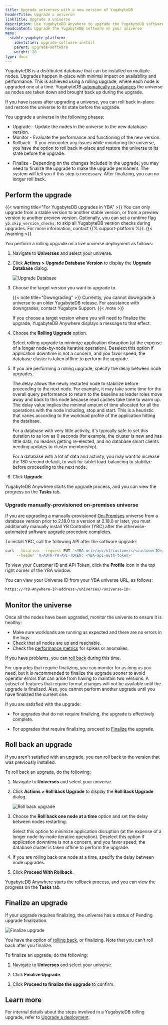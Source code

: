 ```yaml
---
title: Upgrade universes with a new version of YugabyteDB
headerTitle: Upgrade a universe
linkTitle: Upgrade a universe
description: Use YugabyteDB Anywhere to upgrade the YugabyteDB software on universes.
headcontent: Upgrade the YugabyteDB software on your universe
menu:
  stable_yugabyte-platform:
    identifier: upgrade-software-install
    parent: upgrade-software
    weight: 20
type: docs
---
```


YugabyteDB is a distributed database that can be installed on multiple nodes. Upgrades happen in-place with minimal impact on availability and performance. This is achieved using a rolling upgrade, where each node is upgraded one at a time. YugabyteDB [automatically re-balances](../../../explore/linear-scalability/data-distribution/) the universe as nodes are taken down and brought back up during the upgrade.

If you have issues after upgrading a universe, you can roll back in-place and restore the universe to its state before the upgrade.
<!-- Roll back is available for universes being upgraded from YugabyteDB version 2.20.3 and later. -->

You upgrade a universe in the following phases:

- Upgrade - Update the nodes in the universe to the new database version.
- Monitor - Evaluate the performance and functioning of the new version.
- Rollback - If you encounter any issues while monitoring the universe, you have the option to roll back in-place and restore the universe to its state before the upgrade.
<!-- (Roll back is available for universes being upgraded from YugabyteDB version 2.20.3 and later.) -->
- Finalize - Depending on the changes included in the upgrade, you may need to finalize the upgrade to make the upgrade permanent. The system will tell you if this step is necessary. After finalizing, you can no longer roll back.

## Perform the upgrade

{{< warning title="For YugabyteDB upgrades in YBA" >}}
You can only upgrade from a stable version to another stable version, or from a preview version to another preview version. Optionally, you can set a runtime flag `yb.skip_version_checks`, to skip all YugabyteDB version checks during upgrades. For more information, contact {{% support-platform %}}.
{{< /warning >}}

You perform a rolling upgrade on a live universe deployment as follows:

1. Navigate to **Universes** and select your universe.

1. Click **Actions > Upgrade Database Version** to display the **Upgrade Database** dialog.

    ![Upgrade Database](/images/yb-platform/upgrade/upgrade-database.png)

1. Choose the target version you want to upgrade to.

    {{< note title="Downgrading" >}}
Currently, you cannot downgrade a universe to an older YugabyteDB release. For assistance with downgrades, contact Yugabyte Support.
    {{< /note >}}

    If you choose a target version where you will need to finalize the upgrade, YugabyteDB Anywhere displays a message to that effect.

1. Choose the **Rolling Upgrade** option.

    Select rolling upgrade to minimize application disruption (at the expense of a longer node-by-node iterative operation). Deselect this option if application downtime is not a concern, and you favor speed; the database cluster is taken offline to perform the upgrade.

1. If you are performing a rolling upgrade, specify the delay between node upgrades.

    The delay allows the newly restarted node to stabilize before proceeding to the next node. For example, it may take some time for the overall query performance to return to the baseline as leader roles move away and back to this node because read caches take time to warm up. The delay value implies the minimal amount of time allocated for all the operations with the node including, stop and start. This is a heuristic that varies according to the workload profile of the application hitting the database.

    For a database with very little activity, it's typically safe to set this duration to as low as 0 seconds (for example, the cluster is new and has little data, no leaders getting re-elected, and no database smart clients needing updates to cluster membership).

    For a database with a lot of data and activity, you may want to increase the 180 second default, to wait for tablet load-balancing to stabilize before proceeding to the next node.

1. Click **Upgrade**.

YugabyteDB Anywhere starts the upgrade process, and you can view the progress on the **Tasks** tab.

### Upgrade manually-provisioned on-premises universe

If you are upgrading a manually-provisioned [On-Premises](../../configure-yugabyte-platform/on-premises/) universe from a database version prior to 2.18.0 to a version at 2.18.0 or later, you must additionally manually install YB Controller (YBC) after the otherwise-automated software upgrade procedure completes.

To install YBC, call the following API after the software upgrade:

```sh
curl --location --request PUT '<YBA-url>/api/v1/customers/<customerID>/universes/<UniverseID>/ybc/install' \
     --header 'X-AUTH-YW-API-TOKEN: <YBA-api-auth-token>'
```

To view your Customer ID and API Token, click the **Profile** icon in the top right corner of the YBA window.

You can view your Universe ID from your YBA universe URL, as follows:

```sh
https://<YB-Anywhere-IP-address>/universes/<universe-ID>
```

## Monitor the universe

Once all the nodes have been upgraded, monitor the universe to ensure it is healthy:

- Make sure workloads are running as expected and there are no errors in the logs.
- Check that all nodes are up and reachable.
- Check the [performance metrics](../../alerts-monitoring/anywhere-metrics/) for spikes or anomalies.

If you have problems, you can [roll back](#roll-back-an-upgrade) during this time.

For upgrades that require finalizing, you can monitor for as long as you need, but it is recommended to finalize the upgrade sooner to avoid operator errors that can arise from having to maintain two versions. A subset of features that require format changes will not be available until the upgrade is finalized. Also, you cannot perform another upgrade until you have finalized the current one.

If you are satisfied with the upgrade:

- For upgrades that do not require finalizing, the upgrade is effectively complete.

- For upgrades that require finalizing, proceed to [Finalize](#finalize-an-upgrade) the upgrade.

## Roll back an upgrade

If you aren't satisfied with an upgrade, you can roll back to the version that was previously installed.

To roll back an upgrade, do the following:

1. Navigate to **Universes** and select your universe.

1. Click **Actions > Roll Back Upgrade** to display the **Roll Back Upgrade** dialog.

    ![Roll back upgrade](/images/yb-platform/upgrade/upgrade-rollback.png)

1. Choose the **Roll back one node at a time** option and set the delay between nodes restarting.

    Select this option to minimize application disruption (at the expense of a longer node-by-node iterative operation). Deselect this option if application downtime is not a concern, and you favor speed; the database cluster is taken offline to perform the upgrade.

1. If you are rolling back one node at a time, specify the delay between node upgrades.

1. Click **Proceed With Rollback**.

YugabyteDB Anywhere starts the rollback process, and you can view the progress on the **Tasks** tab.

## Finalize an upgrade

If your upgrade requires finalizing, the universe has a status of Pending upgrade finalization.

![Finalize upgrade](/images/yb-platform/upgrade/upgrade-finalize.png)

You have the option of [rolling back](#roll-back-an-upgrade), or finalizing. Note that you can't roll back after you finalize.

To finalize an upgrade, do the following:

1. Navigate to **Universes** and select your universe.

1. Click **Finalize Upgrade**.

1. Click **Proceed to finalize the upgrade** to confirm.

## Learn more

For internal details about the steps involved in a YugabyteDB rolling upgrade, refer to [Upgrade a deployment](../../../manage/upgrade-deployment/).
